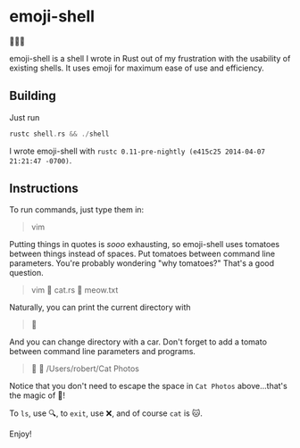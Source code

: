 emoji-shell
===========

:shell::shell::shell:

emoji-shell is a shell I wrote in Rust out of my frustration with the usability of existing shells. It uses emoji for maximum ease of use and efficiency.

## Building

Just run

```rust
rustc shell.rs && ./shell
```

I wrote emoji-shell with `rustc 0.11-pre-nightly (e415c25 2014-04-07 21:21:47 -0700)`.

## Instructions

To run commands, just type them in:

> vim

Putting things in quotes is *sooo* exhausting, so emoji-shell uses tomatoes between things instead of spaces. Put tomatoes between command line parameters. You're probably wondering "why tomatoes?" That's a good question.

> vim :tomato: cat.rs :tomato: meow.txt

Naturally, you can print the current directory with 

> :round_pushpin:

And you can change directory with a car. Don't forget to add a tomato between command line parameters and programs.

> :car: :tomato: /Users/robert/Cat Photos

Notice that you don't need to escape the space in `Cat Photos` above...that's the magic of :tomato:!

To `ls`, use :mag:, to `exit`, use :x:, and of course `cat` is :cat:.

Enjoy!
